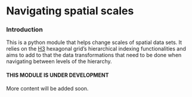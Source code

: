 Navigating spatial scales
================

### Introduction

This is a python module that helps change scales of spatial data sets.
It relies on the [H3](https://h3geo.org) hexagonal grid’s hierarchical
indexing functionalities and aims to add to that the data
transformations that need to be done when navigating between levels of
the hierarchy.

#### THIS MODULE IS UNDER DEVELOPMENT

More content will be added soon.
